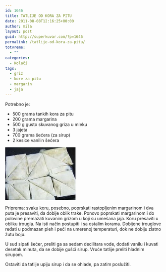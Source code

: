 ```yaml
---
id: 1646
title: TATLIJE OD KORA ZA PITU
date: 2011-08-08T12:16:25+00:00
author: mila
layout: post
guid: http://superkuvar.com/?p=1646
permalink: /tatlije-od-kora-za-pitu/
totvreme:
  - ""
categories:
  - Kolači
tags:
  - griz
  - kore za pitu
  - margarin
  - jaja
---
```

Potrebno je:

  * 500 grama tankih kora za pitu
  * 200 grama margarina
  * 500 g gusto skuvanog griza u mleku
  * 3 jajeta
  * 700 grama šećera (za sirup)
  * 2 kesice vanilin šećera

<img class="alignnone size-full wp-image-1647" title="tatlije1" src="/wp-content/uploads/2011/08/tatlije1-e1312805725893.jpg" alt="" width="227" height="169" /> 

Priprema: svaku koru, posebno, poprskati rastopljenim margarinom i dva puta je presaviti, da dobije oblik trake. Ponovo poprskati margarinom i do polovine premazati kuvanim grizom u koji su umešana jaja. Koru presaviti u obliku trougla. Na isti način postupiti i sa ostalim korama. Dobijene trouglove ređati u podmazan pleh i peći na umerenoj temperaturi, dok ne dobiju zlatno žutu boju.

U sud sipati šećer, preliti ga sa sedam decilitara vode, dodati vanilu i kuvati desetak minuta, da se dobije gušći sirup. Vruće tatlije preliti hladnim sirupom.

Ostaviti da tatlije upiju sirup i da se ohlade, pa zatim poslužiti.